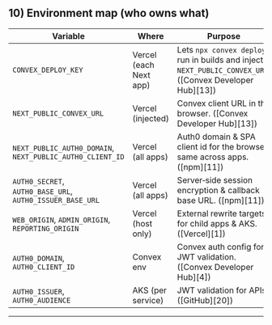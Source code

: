 ## 10) Environment map (who owns what)

| Variable                                                  | Where                  | Purpose                                                                                                  |
| --------------------------------------------------------- | ---------------------- | -------------------------------------------------------------------------------------------------------- |
| `CONVEX_DEPLOY_KEY`                                       | Vercel (each Next app) | Lets `npx convex deploy` run in builds and inject `NEXT_PUBLIC_CONVEX_URL`. ([Convex Developer Hub][13]) |
| `NEXT_PUBLIC_CONVEX_URL`                                  | Vercel (injected)      | Convex client URL in the browser. ([Convex Developer Hub][13])                                           |
| `NEXT_PUBLIC_AUTH0_DOMAIN`, `NEXT_PUBLIC_AUTH0_CLIENT_ID` | Vercel (all apps)      | Auth0 domain & SPA client id for the browser; same across apps. ([npm][11])                              |
| `AUTH0_SECRET`, `AUTH0_BASE_URL`, `AUTH0_ISSUER_BASE_URL` | Vercel (all apps)      | Server‑side session encryption & callback base URL. ([npm][11])                                          |
| `WEB_ORIGIN`, `ADMIN_ORIGIN`, `REPORTING_ORIGIN`          | Vercel (host only)     | External rewrite targets for child apps & AKS. ([Vercel][1])                                             |
| `AUTH0_DOMAIN`, `AUTH0_CLIENT_ID`                         | Convex env             | Convex auth config for JWT validation. ([Convex Developer Hub][4])                                       |
| `AUTH0_ISSUER`, `AUTH0_AUDIENCE`                          | AKS (per service)      | JWT validation for APIs. ([GitHub][20])                                                                  |

---

